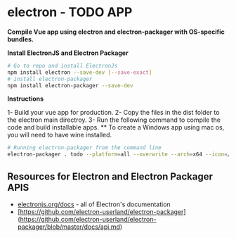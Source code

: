# electron - TODO APP

**Compile Vue app using electron and electron-packager with OS-specific bundles.**

**Install ElectronJS and Electron Packager**

```bash
# Go to repo and install ElectronJs
npm install electron --save-dev [--save-exact]
# install electron-packager
npm install electron-packager --save-dev
```

**Instructions**

1- Build your vue app for production.
2- Copy the files in the dist folder to the electron main directroy. 
3- Run the following command to compile the code and build installable apps. 
** To create a Windows app using mac os, you will need to have wine installed.

```bash
# Running electron-packager from the command line 
electron-packager . todo --platform=all --overwrite --arch=x64 --icon=/img/logo.icns --prune=true --out=release-builds
```

## Resources for Electron and Electron Packager APIS 

- [electronjs.org/docs](https://electronjs.org/docs) - all of Electron's documentation
- [https://github.com/electron-userland/electron-packager] (https://github.com/electron-userland/electron-packager/blob/master/docs/api.md)